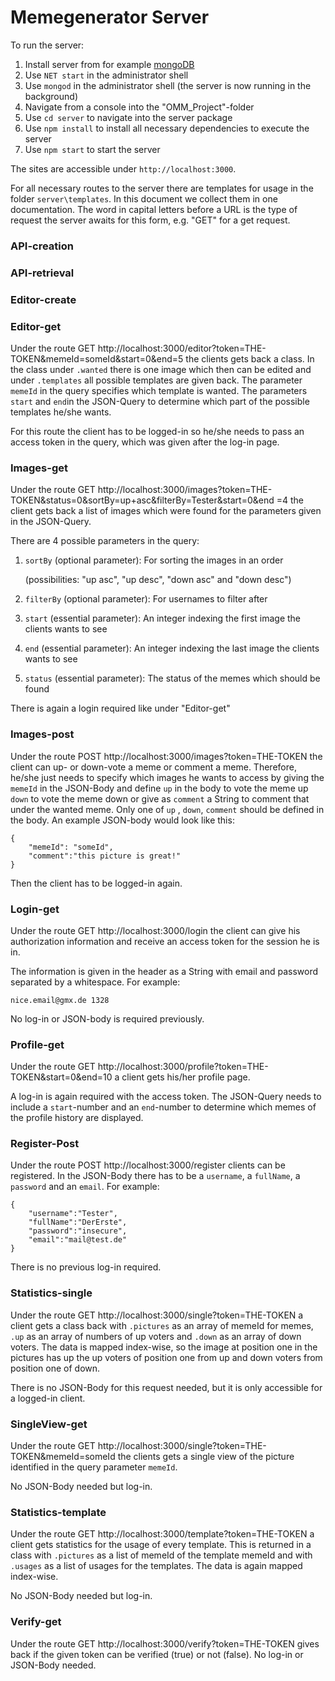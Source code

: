 # Memegenerator Server

To run the server:

1. Install server from for example
   [mongoDB](https://www.mongodb.com/try/download/community)
2. Use `NET start` in the administrator shell
3. Use `mongod` in the administrator shell (the server is now running in the background)
4. Navigate from a console into the "OMM_Project"-folder
5. Use `cd server` to navigate into the server package
6. Use `npm install` to install all necessary dependencies to execute the server
7. Use `npm start` to start the server

The sites are accessible under `http://localhost:3000`.

For all necessary routes to the server there are templates for usage in the folder
`server\templates`. In this document we collect them in one documentation. The word in capital
letters before a URL is the type of request the server awaits for this form, e.g. "GET" for a get
request.

### API-creation

### API-retrieval

### Editor-create

### Editor-get

Under the route GET http://localhost:3000/editor?token=THE-TOKEN&memeId=someId&start=0&end=5 the 
clients gets back a class. In the class under `.wanted` there is one image which then can be 
edited and
under `.templates` all possible templates are given back. The parameter `memeId` in the query
specifies which template is wanted. The parameters `start` and `end`in the JSON-Query to 
determine which part of the possible templates he/she wants.

For this route the client has to be logged-in so he/she needs to pass an access token in the query,
which was given after the log-in page.

### Images-get

Under the route GET http://localhost:3000/images?token=THE-TOKEN&status=0&sortBy=up+asc&filterBy=Tester&start=0&end
=4 the client gets back a list of images which were found for the parameters given in the 
JSON-Query.


There are 4 possible parameters in the query:

1. `sortBy` (optional parameter): For sorting the images in an order

   (possibilities: "up asc", "up desc", "down asc" and "down desc")
2. `filterBy` (optional parameter): For usernames to filter after
3. `start` (essential parameter): An integer indexing the first image the clients wants to see
4. `end` (essential parameter): An integer indexing the last image the clients wants to see
5. `status` (essential parameter): The status of the memes which should be found

There is again a login required like under "Editor-get"

### Images-post

Under the route POST http://localhost:3000/images?token=THE-TOKEN the client can up- or down-vote a
meme or comment a meme. Therefore, he/she just needs to specify which images he wants to access by
giving the `memeId` in the JSON-Body and define `up` in the body to vote the meme up `down` to vote
the meme down or give as `comment` a String to comment that under the wanted meme. Only one of `up`
, `down`, `comment` should be defined in the body. An example JSON-body would look like this:

```
{
    "memeId": "someId",
    "comment":"this picture is great!"
}
```

Then the client has to be logged-in again.

### Login-get

Under the route GET http://localhost:3000/login the client can give his authorization information
and receive an access token for the session he is in.

The information is given in the header as a String with email and password separated by a
whitespace. For example:

```
nice.email@gmx.de 1328
```

No log-in or JSON-body is required previously.

### Profile-get

Under the route GET http://localhost:3000/profile?token=THE-TOKEN&start=0&end=10 a client gets his/her profile
page.

A log-in is again required with the access token. The JSON-Query needs to include a
`start`-number and an `end`-number to determine which memes of the profile history are displayed.

### Register-Post

Under the route POST http://localhost:3000/register clients can be registered. In the JSON-Body
there has to be a `username`, a `fullName`, a `password` and an `email`. For example:

```
{
    "username":"Tester",
    "fullName":"DerErste",
    "password":"insecure",
    "email":"mail@test.de"
}
```

There is no previous log-in required.

### Statistics-single

Under the route GET http://localhost:3000/single?token=THE-TOKEN a client gets a class back with
`.pictures` as an array of memeId for memes, `.up` as an array of numbers of up voters and
`.down` as an array of down voters. The data is mapped index-wise, so the image at position one in
the pictures has up the up voters of position one from up and down voters from position one of down.

There is no JSON-Body for this request needed, but it is only accessible for a logged-in client.

### SingleView-get

Under the route GET http://localhost:3000/single?token=THE-TOKEN&memeId=someId the clients gets a
single view of the picture identified in the query parameter `memeId`.

No JSON-Body needed but log-in.

### Statistics-template

Under the route GET http://localhost:3000/template?token=THE-TOKEN a client gets statistics for the
usage of every template. This is returned in a class with `.pictures` as a list of memeId of the
template memeId and with `.usages` as a list of usages for the templates. The data is again mapped
index-wise.

No JSON-Body needed but log-in.

### Verify-get

Under the route GET http://localhost:3000/verify?token=THE-TOKEN gives back if the given token can
be verified (true) or not (false). No log-in or JSON-Body needed.